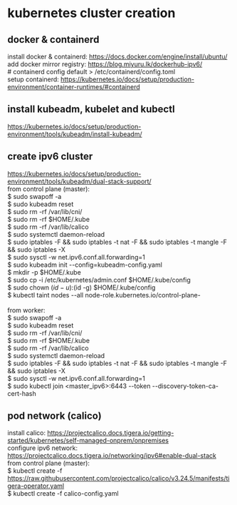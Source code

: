 # kubernetes cluster creation

## docker & containerd
install docker & containerd: https://docs.docker.com/engine/install/ubuntu/<br />
add docker mirror registry: https://blog.miyuru.lk/dockerhub-ipv6/<br />
\# containerd config default > /etc/containerd/config.toml<br />
setup containerd: https://kubernetes.io/docs/setup/production-environment/container-runtimes/#containerd<br />

## install kubeadm, kubelet and kubectl
https://kubernetes.io/docs/setup/production-environment/tools/kubeadm/install-kubeadm/

## create ipv6 cluster
https://kubernetes.io/docs/setup/production-environment/tools/kubeadm/dual-stack-support/<br />
from control plane (master):<br />
$ sudo swapoff -a <br />
$ sudo kubeadm reset <br />
$ sudo rm -rf /var/lib/cni/ <br />
$ sudo rm -rf $HOME/.kube <br />
$ sudo rm -rf /var/lib/calico <br />
$ sudo systemctl daemon-reload <br />
$ sudo iptables -F && sudo iptables -t nat -F && sudo iptables -t mangle -F && sudo iptables -X <br />
$ sudo sysctl -w net.ipv6.conf.all.forwarding=1 <br />
$ sudo kubeadm init --config=kubeadm-config.yaml <br />
$ mkdir -p $HOME/.kube <br />
$ sudo cp -i /etc/kubernetes/admin.conf $HOME/.kube/config <br />
$ sudo chown $(id -u):$(id -g) $HOME/.kube/config <br />
$ kubectl taint nodes --all node-role.kubernetes.io/control-plane- <br />
 <br />
from worker: <br />
$ sudo swapoff -a <br />
$ sudo kubeadm reset <br />
$ sudo rm -rf /var/lib/cni/ <br />
$ sudo rm -rf $HOME/.kube <br />
$ sudo rm -rf /var/lib/calico <br />
$ sudo systemctl daemon-reload <br />
$ sudo iptables -F && sudo iptables -t nat -F && sudo iptables -t mangle -F && sudo iptables -X <br />
$ sudo sysctl -w net.ipv6.conf.all.forwarding=1 <br />
$ sudo kubectl join <master_ipv6>:6443 --token <token> --discovery-token-ca-cert-hash <hash> <br />

## pod network (calico)
install calico: https://projectcalico.docs.tigera.io/getting-started/kubernetes/self-managed-onprem/onpremises <br />
configure ipv6 network: https://projectcalico.docs.tigera.io/networking/ipv6#enable-dual-stack <br />
from control plane (master): <br />
$ kubectl create -f https://raw.githubusercontent.com/projectcalico/calico/v3.24.5/manifests/tigera-operator.yaml <br />
$ kubectl create -f calico-config.yaml <br />

